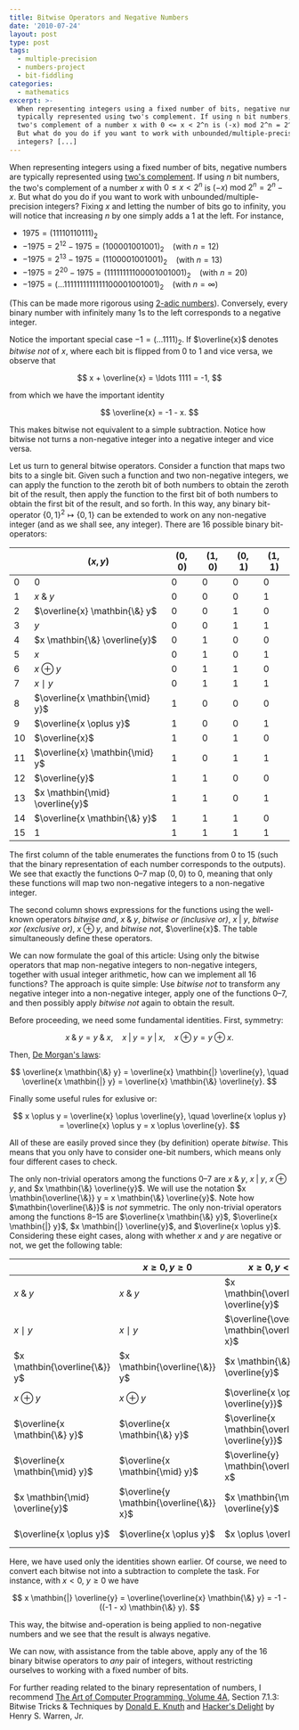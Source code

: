```yaml
---
title: Bitwise Operators and Negative Numbers
date: '2010-07-24'
layout: post
type: post
tags:
  - multiple-precision
  - numbers-project
  - bit-fiddling
categories:
  - mathematics
excerpt: >-
  When representing integers using a fixed number of bits, negative numbers are
  typically represented using two's complement. If using n bit numbers, the
  two's complement of a number x with 0 <= x < 2^n is (-x) mod 2^n = 2^n - x.
  But what do you do if you want to work with unbounded/multiple-precision
  integers? [...]
---
```

When representing integers using a fixed number of bits, negative numbers are typically represented using [two's complement](http://en.wikipedia.org/wiki/Two's_complement). If using $n$ bit numbers, the two's complement of a number $x$ with $0 \leq x < 2^n$ is $(-x) \mathbin{\text{mod}} 2^n = 2^n - x$. But what do you do if you want to work with unbounded/multiple-precision integers? Fixing $x$ and letting the number of bits go to infinity, you will notice that increasing $n$ by one simply adds a 1 at the left. For instance,

*   $1975 = (11110110111)_2$
*   $-1975 = 2^{12} - 1975 = (100001001001)_2$ &nbsp;&nbsp; (with $n=12$)
*   $-1975 = 2^{13} - 1975 = (1100001001001)_2$ &nbsp;&nbsp; (with $n=13$)
*   $-1975 = 2^{20} - 1975 = (11111111100001001001)_2$ &nbsp;&nbsp; (with $n=20$)
*   $-1975 = (\ldots 1111111111111100001001001)_2$ &nbsp;&nbsp; (with $n=\infty$)

(This can be made more rigorous using [2-adic numbers](http://en.wikipedia.org/wiki/P-adic)). Conversely, every binary number with infinitely many 1s to the left corresponds to a negative integer.

Notice the important special case $-1 = (\ldots 1111)_2$. If $\overline{x}$ denotes *bitwise not* of $x$, where each bit is flipped from $0$ to $1$ and vice versa, we observe that

$$
x + \overline{x} = \ldots 1111 = -1,
$$

from which we have the important identity

$$
\overline{x} = -1 - x.
$$

This makes bitwise not equivalent to a simple subtraction. Notice how bitwise not turns a non-negative integer into a negative integer and vice versa.

Let us turn to general bitwise operators. Consider a function that maps two bits to a single bit. Given such a function and two non-negative integers, we can apply the function to the zeroth bit of both numbers to obtain the zeroth bit of the result, then apply the function to the first bit of both numbers to obtain the first bit of the result, and so forth. In this way, any binary bit-operator $\{0,1\}^2 \mapsto \{0,1\}$ can be extended to work on any non-negative integer (and as we shall see, any integer). There are 16 possible binary bit-operators:

|     | $(x, y)$                        | $(0, 0)$ | $(1, 0)$ | $(0, 1)$ | $(1, 1)$ |
| --- | ------------------------------- | -------- | -------- | -------- | -------- |
|  0  | $0$                             | $0$      | $0$      | $0$      | $0$      |
|  1  | $x \mathbin{\&} y$              | $0$      | $0$      | $0$      | $1$      |
|  2  | $\overline{x} \mathbin{\&} y$   | $0$      | $0$      | $1$      | $0$      |
|  3  | $y$                             | $0$      | $0$      | $1$      | $1$      |
|  4  | $x \mathbin{\&} \overline{y}$   | $0$      | $1$      | $0$      | $0$      |
|  5  | $x$                             | $0$      | $1$      | $0$      | $1$      |
|  6  | $x \oplus y$                    | $0$      | $1$      | $1$      | $0$      |
|  7  | $x \mathbin{\mid} y$            | $0$      | $1$      | $1$      | $1$      |
|  8  | $\overline{x \mathbin{\mid} y}$ | $1$      | $0$      | $0$      | $0$      |
|  9  | $\overline{x \oplus y}$         | $1$      | $0$      | $0$      | $1$      |
| 10  | $\overline{x}$                  | $1$      | $0$      | $1$      | $0$      |
| 11  | $\overline{x} \mathbin{\mid} y$ | $1$      | $0$      | $1$      | $1$      |
| 12  | $\overline{y}$                  | $1$      | $1$      | $0$      | $0$      |
| 13  | $x \mathbin{\mid} \overline{y}$ | $1$      | $1$      | $0$      | $1$      |
| 14  | $\overline{x \mathbin{\&} y}$   | $1$      | $1$      | $1$      | $0$      |
| 15  | $1$                             | $1$      | $1$      | $1$      | $1$      |

The first column of the table enumerates the functions from 0 to 15 (such that the binary representation of each number corresponds to the outputs). We see that exactly the functions 0&ndash;7 map $(0,0)$ to $0$, meaning that only these functions will map two non-negative integers to a non-negative integer.

The second column shows expressions for the functions using the well-known operators *bitwise and*, $x \mathbin{\&} y$, *bitwise or (inclusive or)*, $x \mathbin{|} y$, *bitwise xor (exclusive or)*, $x \oplus y$, and *bitwise not*, $\overline{x}$. The table simultaneously define these operators.

We can now formulate the goal of this article: Using only the bitwise operators that map non-negative integers to non-negative integers, together with usual integer arithmetic, how can we implement all 16 functions? The approach is quite simple: Use *bitwise not* to transform any negative integer into a non-negative integer, apply one of the functions 0&ndash;7, and then possibly apply *bitwise not* again to obtain the result.

Before proceeding, we need some fundamental identities. First, symmetry:

$$
x \mathbin{\&} y = y \mathbin{\&} x, \quad x \mathbin{|} y = y \mathbin{|} x, \quad x \oplus y = y \oplus x.
$$

Then, [De Morgan's laws](http://en.wikipedia.org/wiki/De_Morgan's_laws):

$$
\overline{x \mathbin{\&} y} = \overline{x} \mathbin{|} \overline{y}, \quad \overline{x \mathbin{|} y} = \overline{x} \mathbin{\&} \overline{y}.
$$

Finally some useful rules for exlusive or:

$$
x \oplus y = \overline{x} \oplus \overline{y}, \quad \overline{x \oplus y} = \overline{x} \oplus y = x \oplus \overline{y}.
$$

All of these are easily proved since they (by definition) operate *bitwise*. This means that you only have to consider one-bit numbers, which means only four different cases to check.

The only non-trivial operators among the functions 0&ndash;7 are $x \mathbin{\&} y$, $x \mathbin{|} y$, $x \oplus y$, and $x \mathbin{\&} \overline{y}$. We will use the notation $x \mathbin{\overline{\&}} y = x \mathbin{\&} \overline{y}$. Note how $\mathbin{\overline{\&}}$ is *not* symmetric. The only non-trivial operators among the functions 8&ndash;15 are $\overline{x \mathbin{\&} y}$, $\overline{x \mathbin{|} y}$, $x \mathbin{|} \overline{y}$, and $\overline{x \oplus y}$. Considering these eight cases, along with whether $x$ and $y$ are negative or not, we get the following table:

|     | $x \geq 0, y \geq 0$ | $x \geq 0, y < 0$ | $x < 0, y \geq 0$ | $x < 0, y < 0$ |
| --- | ---------------------- | ------------------- | ------------------- | ---------------- |
| $x \mathbin{\&} y$ | $x \mathbin{\&} y$ | $x \mathbin{\overline{\&}} \overline{y}$ | $y \mathbin{\overline{\&}} \overline{x}$ | $\overline{\overline{x} \mathbin{\mid} \overline{y}}$ |
| $x \mathbin{\mid} y$ | $x \mathbin{\mid} y$ | $\overline{\overline{y} \mathbin{\overline{\&}} x}$ | $\overline{\overline{x} \mathbin{\overline{\&}} y}$ | $\overline{\overline{x} \mathbin{\&} \overline{y}}$ |
| $x \mathbin{\overline{\&}} y$ | $x \mathbin{\overline{\&}} y$ | $x \mathbin{\&} \overline{y}$ | $\overline{\overline{x} \mathbin{\mid} y}$ | $\overline{y} \mathbin{\overline{\&}} \overline{x}$ |
| $x \oplus y$ | $x \oplus y$ | $\overline{x \oplus \overline{y}}$ | $\overline{\overline{x} \oplus y}$ | $\overline{x} \oplus \overline{y}$ |
| $\overline{x \mathbin{\&} y}$ | $\overline{x \mathbin{\&} y}$ | $\overline{x \mathbin{\overline{\&}} \overline{y}}$ | $\overline{y \mathbin{\overline{\&}} \overline{x}}$ | $\overline{x} \mathbin{\mid} \overline{y}$ |
| $\overline{x \mathbin{\mid} y}$ | $\overline{x \mathbin{\mid} y}$ | $\overline{y} \mathbin{\overline{\&}} x$ | $\overline{x} \mathbin{\overline{\&}} y$ | $\overline{x} \mathbin{\&} \overline{y}$ |
| $x \mathbin{\mid} \overline{y}$ | $\overline{y \mathbin{\overline{\&}} x}$ | $x \mathbin{\mid} \overline{y}$ | $\overline{\overline{x} \mathbin{\&} y}$ | $\overline{\overline{x} \mathbin{\overline{\&}} \overline{y}}$ |
| $\overline{x \oplus y}$ | $\overline{x \oplus y}$ | $x \oplus \overline{y}$ | $\overline{x} \oplus y$ | $\overline{\overline{x} \oplus \overline{y}}$ |

Here, we have used only the identities shown earlier. Of course, we need to convert each bitwise not into a subtraction to complete the task. For instance, with $x < 0$, $y \geq 0$ we have

$$
x \mathbin{|} \overline{y} = \overline{\overline{x} \mathbin{\&} y} = -1 - ((-1 - x) \mathbin{\&} y).
$$

This way, the bitwise and-operation is being applied to non-negative numbers and we see that the result is always negative.

We can now, with assistance from the table above, apply any of the 16 binary bitwise operators to *any* pair of integers, without restricting ourselves to working with a fixed number of bits.

For further reading related to the binary representation of numbers, I recommend <a href="/refs/taocp4a">The Art of Computer Programming, Volume 4A</a>, Section 7.1.3: Bitwise Tricks &amp; Techniques by [Donald E. Knuth](http://www-cs-faculty.stanford.edu/~knuth/) and [Hacker's Delight](/refs/hackers-delight) by Henry S. Warren, Jr.
